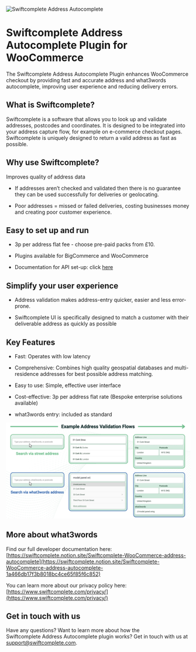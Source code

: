 ![Swiftcomplete Address Autocomplete](./assets/swiftcomplete_hero.jpg)


# Swiftcomplete Address Autocomplete Plugin for WooCommerce
The Swiftcomplete Address Autocomplete Plugin enhances WooCommerce checkout by providing fast and accurate address and what3words autocomplete, improving user experience and reducing delivery errors.

## What is Swiftcomplete?
Swiftcomplete is a software that allows you to look up and validate addresses, postcodes and coordinates. It is designed to be integrated into your address capture flow, for example on e-commerce checkout pages. Swiftcomplete is uniquely designed to return a valid address as fast as possible.

## Why use Swiftcomplete?

Improves quality of address data

- If addresses aren’t checked and validated then there is no guarantee they can be used successfully for deliveries or geolocating.
    
- Poor addresses = missed or failed deliveries, costing businesses money and creating poor customer experience.
    

## Easy to set up and run

- 3p per address flat fee - choose pre-paid packs from £10.
    
- Plugins available for BigCommerce and WooCommerce
    
- Documentation for API set-up: click [here](https://swiftcomplete.notion.site/Swiftcomplete-Integration-Docs-1a466db17f3b80a18a63dced29d4cfb5?pvs=4)
    

## Simplify your user experience

- Address validation makes address-entry quicker, easier and less error-prone.
    
- Swiftcomplete UI is specifically designed to match a customer with their deliverable address as quickly as possible
    

## Key Features

- Fast: Operates with low latency
    
- Comprehensive: Combines high quality geospatial databases and multi-residence addresses for best possible address matching.
    
- Easy to use: Simple, effective user interface
    
- Cost-effective: 3p per address flat rate (Bespoke enterprise solutions available)
    
- what3words entry: included as standard

![Swiftcomplete Address Autocomplete flows](./assets/swiftcomplete_flows.png)
    

## More about what3words

Find our full developer documentation here:
[https://swiftcomplete.notion.site/Swiftcomplete-WooCommerce-address-autocomplete](https://swiftcomplete.notion.site/Swiftcomplete-WooCommerce-address-autocomplete-1a466db17f3b8018bc4ce65f85f6c852)

You can learn more about our privacy policy here:
[https://www.swiftcomplete.com/privacy/](https://www.swiftcomplete.com/privacy/)


## Get in touch with us

Have any questions? Want to learn more about how the Swiftcomplete Address Autocomplete plugin works? Get in touch with us at [support@swiftcomplete.com](mailto:support@swiftcomplete.com).